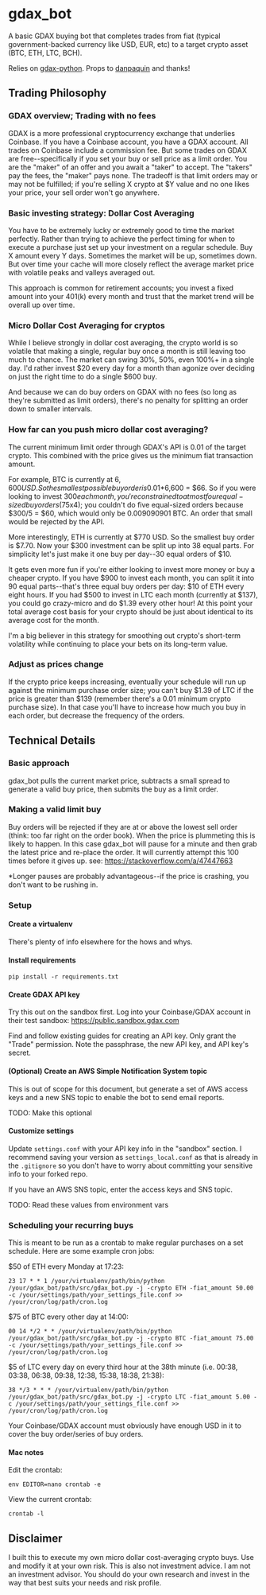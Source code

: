 # gdax_bot
A basic GDAX buying bot that completes trades from fiat (typical government-backed currency like USD, EUR, etc) to a target crypto asset (BTC, ETH, LTC, BCH).

Relies on [gdax-python](https://github.com/danpaquin/gdax-python). Props to [danpaquin](https://github.com/danpaquin) and thanks!

## Trading Philosophy
### GDAX overview; Trading with no fees
GDAX is a more professional cryptocurrency exchange that underlies Coinbase. If you have a Coinbase account, you have a GDAX account. All trades on Coinbase include a commission fee. But some trades on GDAX are free--specifically if you set your buy or sell price as a limit order. You are the "maker" of an offer and you await a "taker" to accept. The "takers" pay the fees, the "maker" pays none. The tradeoff is that limit orders may or may not be fulfilled; if you're selling X crypto at $Y value and no one likes your price, your sell order won't go anywhere.

### Basic investing strategy: Dollar Cost Averaging
You have to be extremely lucky or extremely good to time the market perfectly. Rather than trying to achieve the perfect timing for when to execute a purchase just set up your investment on a regular schedule. Buy X amount every Y days. Sometimes the market will be up, sometimes down. But over time your cache will more closely reflect the average market price with volatile peaks and valleys averaged out.

This approach is common for retirement accounts; you invest a fixed amount into your 401(k) every month and trust that the market trend will be overall up over time.

### Micro Dollar Cost Averaging for cryptos
While I believe strongly in dollar cost averaging, the crypto world is so volatile that making a single, regular buy once a month is still leaving too much to chance. The market can swing 30%, 50%, even 100%+ in a single day. I'd rather invest $20 every day for a month than agonize over deciding on just the right time to do a single $600 buy.

And because we can do buy orders on GDAX with no fees (so long as they're submitted as limit orders), there's no penalty for splitting an order down to smaller intervals.

### How far can you push micro dollar cost averaging?
The current minimum limit order through GDAX's API is 0.01 of the target crypto. This combined with the price gives us the minimum fiat transaction amount.

For example, BTC is currently at $6,600 USD. So the smallest possible buy order is 0.01*$6,600 = $66. So if you were looking to invest $300 each month, you're constrained to at most four equal-sized buy orders ($75x4); you couldn't do five equal-sized orders because $300/5 = $60, which would only be 0.009090901 BTC. An order that small would be rejected by the API.

More interestingly, ETH is currently at $770 USD. So the smallest buy order is $7.70. Now your $300 investment can be split up into 38 equal parts. For simplicity let's just make it one buy per day--30 equal orders of $10.

It gets even more fun if you're either looking to invest more money or buy a cheaper crypto. If you have $900 to invest each month, you can split it into 90 equal parts--that's three equal buy orders per day: $10 of ETH every eight hours. If you had $500 to invest in LTC each month (currently at $137), you could go crazy-micro and do $1.39 every other hour! At this point your total average cost basis for your crypto should be just about identical to its average cost for the month.

I'm a big believer in this strategy for smoothing out crypto's short-term volatility while continuing to place your bets on its long-term value.

### Adjust as prices change
If the crypto price keeps increasing, eventually your schedule will run up against the minimum purchase order size; you can't buy $1.39 of LTC if the price is greater than $139 (remember there's a 0.01 minimum crypto purchase size). In that case you'll have to increase how much you buy in each order, but decrease the frequency of the orders.


## Technical Details
### Basic approach
gdax_bot pulls the current market price, subtracts a small spread to generate a valid buy price, then submits the buy as a limit order.

### Making a valid limit buy
Buy orders will be rejected if they are at or above the lowest sell order (think: too far right on the order book). When the price is plummeting this is likely to happen. In this case gdax_bot will pause for a minute and then grab the latest price and re-place the order. It will currently attempt this 100 times before it gives up.
see: https://stackoverflow.com/a/47447663

*Longer pauses are probably advantageous--if the price is crashing, you don't want to be rushing in.

### Setup
#### Create a virtualenv
There's plenty of info elsewhere for the hows and whys.

#### Install requirements
```
pip install -r requirements.txt
```

#### Create GDAX API key
Try this out on the sandbox first. Log into your Coinbase/GDAX account in their test sandbox:
https://public.sandbox.gdax.com

Find and follow existing guides for creating an API key. Only grant the "Trade" permission. Note the passphrase, the new API key, and API key's secret.

#### (Optional) Create an AWS Simple Notification System topic
This is out of scope for this document, but generate a set of AWS access keys and a new SNS topic to enable the bot to send email reports.

TODO: Make this optional

#### Customize settings
Update ```settings.conf``` with your API key info in the "sandbox" section. I recommend saving your version as ```settings_local.conf``` as that is already in the ```.gitignore``` so you don't have to worry about committing your sensitive info to your forked repo.

If you have an AWS SNS topic, enter the access keys and SNS topic.

TODO: Read these values from environment vars

### Scheduling your recurring buys
This is meant to be run as a crontab to make regular purchases on a set schedule. Here are some example cron jobs:

$50 of ETH every Monday at 17:23:
```
23 17 * * 1 /your/virtualenv/path/bin/python /your/gdax_bot/path/src/gdax_bot.py -j -crypto ETH -fiat_amount 50.00 -c /your/settings/path/your_settings_file.conf >> /your/cron/log/path/cron.log
```

$75 of BTC every other day at 14:00:
```
00 14 */2 * * /your/virtualenv/path/bin/python /your/gdax_bot/path/src/gdax_bot.py -j -crypto BTC -fiat_amount 75.00 -c /your/settings/path/your_settings_file.conf >> /your/cron/log/path/cron.log
```

$5 of LTC every day on every third hour at the 38th minute (i.e. 00:38, 03:38, 06:38, 09:38, 12:38, 15:38, 18:38, 21:38):
```
38 */3 * * * /your/virtualenv/path/bin/python /your/gdax_bot/path/src/gdax_bot.py -j -crypto LTC -fiat_amount 5.00 -c /your/settings/path/your_settings_file.conf >> /your/cron/log/path/cron.log
```

Your Coinbase/GDAX account must obviously have enough USD in it to cover the buy order/series of buy orders.

#### Mac notes
Edit the crontab:
```
env EDITOR=nano crontab -e
```

View the current crontab:
```
crontab -l
```

## Disclaimer
I built this to execute my own micro dollar cost-averaging crypto buys. Use and modify it at your own risk. This is also not investment advice. I am not an investment advisor. You should do your own research and invest in the way that best suits your needs and risk profile.

